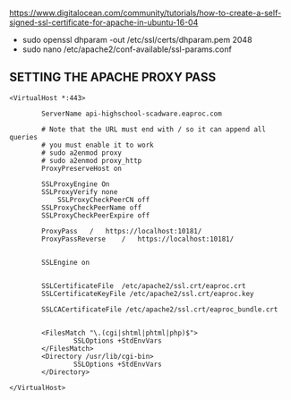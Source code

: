 https://www.digitalocean.com/community/tutorials/how-to-create-a-self-signed-ssl-certificate-for-apache-in-ubuntu-16-04

- sudo openssl dhparam -out /etc/ssl/certs/dhparam.pem 2048
- sudo nano /etc/apache2/conf-available/ssl-params.conf




## SETTING THE APACHE PROXY PASS
	<VirtualHost *:443>
					
			ServerName api-highschool-scadware.eaproc.com
		
			# Note that the URL must end with / so it can append all queries
			# you must enable it to work
			# sudo a2enmod proxy
			# sudo a2enmod proxy_http
			ProxyPreserveHost on
			
			SSLProxyEngine On
			SSLProxyVerify none 
		    	SSLProxyCheckPeerCN off
			SSLProxyCheckPeerName off
			SSLProxyCheckPeerExpire off
    
			ProxyPass	/	https://localhost:10181/
			ProxyPassReverse	/	https://localhost:10181/
				
							
			SSLEngine on
	
	
			SSLCertificateFile	/etc/apache2/ssl.crt/eaproc.crt
			SSLCertificateKeyFile /etc/apache2/ssl.crt/eaproc.key
	
			SSLCACertificateFile /etc/apache2/ssl.crt/eaproc_bundle.crt
	
	
			<FilesMatch "\.(cgi|shtml|phtml|php)$">
					SSLOptions +StdEnvVars
			</FilesMatch>
			<Directory /usr/lib/cgi-bin>
					SSLOptions +StdEnvVars
			</Directory>
				
	</VirtualHost>



